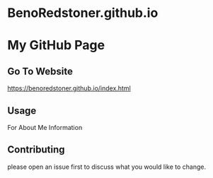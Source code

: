 # BenoRedstoner.github.io
# My GitHub Page

## Go To Website

https://benoredstoner.github.io/index.html

## Usage

For About Me Information

## Contributing
please open an issue first to discuss what you would like to change.
